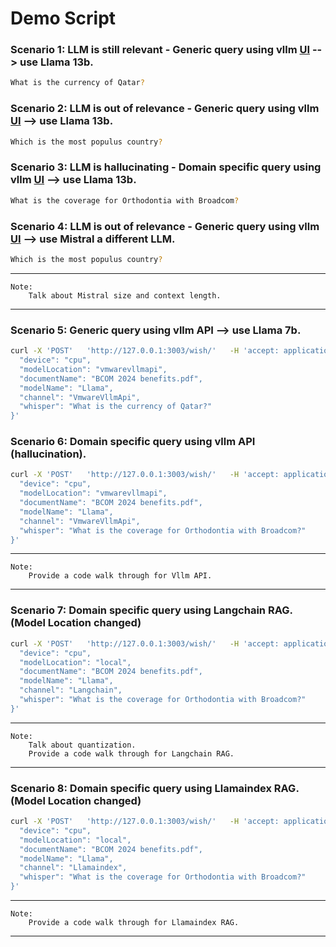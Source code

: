 # Demo Script

### Scenario 1: LLM is still relevant - Generic query using vllm [UI](https://vllm.libra.decc.vmware.com/) --> use Llama 13b. 

``` zsh
What is the currency of Qatar?
```

### Scenario 2: LLM is out of relevance - Generic query using vllm [UI](https://vllm.libra.decc.vmware.com/) --> use Llama 13b.

``` zsh
Which is the most populus country?
```

### Scenario 3: LLM is hallucinating - Domain specific query using vllm [UI](https://vllm.libra.decc.vmware.com/) --> use Llama 13b.

``` zsh
What is the coverage for Orthodontia with Broadcom?
```

### Scenario 4: LLM is out of relevance - Generic query using vllm [UI](https://vllm.libra.decc.vmware.com/) --> use Mistral a different LLM.

``` zsh
Which is the most populus country?
```

*** 
    Note: 
        Talk about Mistral size and context length. 
***

### Scenario 5: Generic query using vllm API --> use Llama 7b.

``` zsh
curl -X 'POST'   'http://127.0.0.1:3003/wish/'   -H 'accept: application/json'   -H 'Content-Type: application/json'   -d '{
  "device": "cpu",
  "modelLocation": "vmwarevllmapi",
  "documentName": "BCOM 2024 benefits.pdf",
  "modelName": "Llama",
  "channel": "VmwareVllmApi",
  "whisper": "What is the currency of Qatar?"
}'
```

### Scenario 6: Domain specific query using vllm API (hallucination).

``` zsh
curl -X 'POST'   'http://127.0.0.1:3003/wish/'   -H 'accept: application/json'   -H 'Content-Type: application/json'   -d '{
  "device": "cpu",
  "modelLocation": "vmwarevllmapi",
  "documentName": "BCOM 2024 benefits.pdf",
  "modelName": "Llama",
  "channel": "VmwareVllmApi",
  "whisper": "What is the coverage for Orthodontia with Broadcom?"
}'
```

*** 
    Note: 
        Provide a code walk through for Vllm API. 
***

### Scenario 7: Domain specific query using Langchain RAG. (Model Location changed)

``` zsh
curl -X 'POST'   'http://127.0.0.1:3003/wish/'   -H 'accept: application/json'   -H 'Content-Type: application/json'   -d '{
  "device": "cpu",
  "modelLocation": "local",
  "documentName": "BCOM 2024 benefits.pdf",
  "modelName": "Llama",
  "channel": "Langchain",
  "whisper": "What is the coverage for Orthodontia with Broadcom?"
}'
```

*** 
    Note: 
        Talk about quantization.
        Provide a code walk through for Langchain RAG. 
***

### Scenario 8: Domain specific query using Llamaindex RAG. (Model Location changed)

``` zsh
curl -X 'POST'   'http://127.0.0.1:3003/wish/'   -H 'accept: application/json'   -H 'Content-Type: application/json'   -d '{
  "device": "cpu",
  "modelLocation": "local",
  "documentName": "BCOM 2024 benefits.pdf",
  "modelName": "Llama",
  "channel": "Llamaindex",
  "whisper": "What is the coverage for Orthodontia with Broadcom?"
}'
```

*** 
    Note: 
        Provide a code walk through for Llamaindex RAG. 
***
